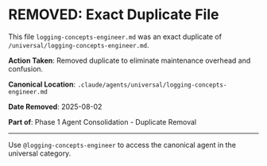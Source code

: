 # REMOVED: Exact Duplicate File

This file `logging-concepts-engineer.md` was an exact duplicate of `/universal/logging-concepts-engineer.md`.

**Action Taken**: Removed duplicate to eliminate maintenance overhead and confusion.

**Canonical Location**: `.claude/agents/universal/logging-concepts-engineer.md`

**Date Removed**: 2025-08-02

**Part of**: Phase 1 Agent Consolidation - Duplicate Removal

---

Use `@logging-concepts-engineer` to access the canonical agent in the universal category.